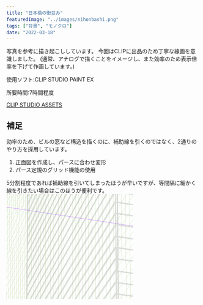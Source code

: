 ```yaml
---
title: "日本橋の街並み"
featuredImage: "../images/nihonbashi.png"
tags: ["背景", "モノクロ"]
date: "2022-03-18"
---
```


写真を参考に描き起こししています。
今回はCLIPに出品のため丁寧な線画を意識しました。
(通常、アナログで描くことをイメージし、また効率のため表示倍率を下げて作画しています。)

使用ソフト:CLIP STUDIO PAINT EX

所要時間:7時間程度

[CLIP STUDIO ASSETS](https://assets.clip-studio.com/ja-jp/detail?id=1906270)

## 補足
効率のため、ビルの窓など構造を描くのに、補助線を引くのではなく、2通りのやり方を採用しています。

1. 正面図を作成し、パースに合わせ変形
2. パース定規のグリッド機能の使用

5分割程度であれば補助線を引いてしまったほうが早いですが、等間隔に細かく線を引きたい場合はこのほうが便利です。
![パースグリッドの活用](../images/grid.png)
